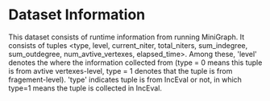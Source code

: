 # Dataset Information
This dataset consists of runtime information from running MiniGraph. 
It consists of tuples <type, level, current_niter, total_niters, sum_indegree, sum_outdegree, num_avtive_vertexes, elapsed_time>.
Among these, 'level' denotes the where the information collected from (type = 0 means this tuple is from avtive vertexes-level, type = 1 denotes that the tuple is from fragement-level).
'type' indicates tuple is from IncEval or not, in which type=1 means the tuple is collected in IncEval.
